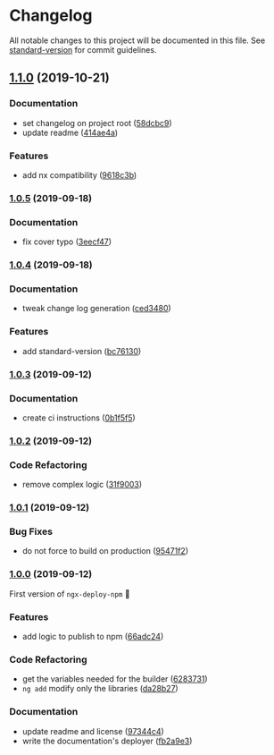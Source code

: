 # Changelog

All notable changes to this project will be documented in this file. See [standard-version](https://github.com/conventional-changelog/standard-version) for commit guidelines.

## [1.1.0](https://github.com/bikecoders/ngx-deploy-npm/compare/v1.0.5...v1.1.0) (2019-10-21)


### Documentation

* set changelog on project root ([58dcbc9](https://github.com/bikecoders/ngx-deploy-npm/commit/58dcbc9))
* update readme ([414ae4a](https://github.com/bikecoders/ngx-deploy-npm/commit/414ae4a))


### Features

* add nx compatibility ([9618c3b](https://github.com/bikecoders/ngx-deploy-npm/commit/9618c3b))

### [1.0.5](https://github.com/bikecoders/ngx-deploy-npm/compare/v1.0.4...v1.0.5) (2019-09-18)


### Documentation

* fix cover typo ([3eecf47](https://github.com/bikecoders/ngx-deploy-npm/commit/3eecf47))

### [1.0.4](https://github.com/bikecoders/ngx-deploy-npm/compare/v1.0.3...v1.0.4) (2019-09-18)


### Documentation

* tweak change log generation ([ced3480](https://github.com/bikecoders/ngx-deploy-npm/commit/ced3480))


### Features

* add standard-version ([bc76130](https://github.com/bikecoders/ngx-deploy-npm/commit/bc76130))

### [1.0.3](https://github.com/bikecoders/ngx-deploy-npm/compare/v1.0.2...v1.0.3) (2019-09-12)


### Documentation

* create ci instructions ([0b1f5f5](https://github.com/bikecoders/ngx-deploy-npm/commit/0b1f5f5))

### [1.0.2](https://github.com/bikecoders/ngx-deploy-npm/compare/v1.0.1...v1.0.2) (2019-09-12)


### Code Refactoring

* remove complex logic ([31f9003](https://github.com/bikecoders/ngx-deploy-npm/commit/31f9003))

### [1.0.1](https://github.com/bikecoders/ngx-deploy-npm/compare/v1.0.0...v1.0.1) (2019-09-12)


### Bug Fixes

* do not force to build on production ([95471f2](https://github.com/bikecoders/ngx-deploy-npm/commit/95471f2))

### [1.0.0](https://github.com/bikecoders/ngx-deploy-npm/compare/v0.0.1...v1.0.0) (2019-09-12)


First version of `ngx-deploy-npm` 🥳

### Features

* add logic to publish to npm ([66adc24](https://github.com/bikecoders/ngx-deploy-npm/commit/66adc24))

### Code Refactoring

* get the variables needed for the builder ([6283731](https://github.com/bikecoders/ngx-deploy-npm/commit/6283731))
* `ng add` modify only the libraries ([da28b27](https://github.com/bikecoders/ngx-deploy-npm/commit/da28b27))

### Documentation

* update readme and license ([97344c4](https://github.com/bikecoders/ngx-deploy-npm/commit/97344c4))
* write the documentation's deployer ([fb2a9e3](https://github.com/bikecoders/ngx-deploy-npm/commit/fb2a9e3))
